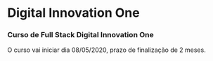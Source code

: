 # Digital Innovation One
<p></p>
<h3>Curso de Full Stack Digital Innovation One</h3>
<p></p>
<p>O curso vai iniciar dia 08/05/2020, prazo de finalização de 2 meses.</> 
